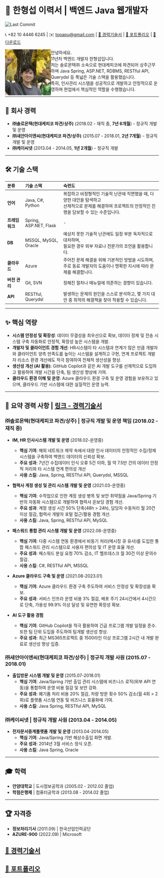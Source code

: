 # 💫 한형섭 이력서 | 백엔드 Java 웹개발자

![Last Commit](https://img.shields.io/github/last-commit/jakaruru/hyungsup?style=flat-square&label=Last%20Update)

📞 +82 10 4446 6245 | ✉️ topapu@gmail.com | [📜 경력기술서](DOC/career_description.md "경력기술서") | [🚀 포트폴리오](DOC/portfolio.md "포트폴리오") | [🍃 다운로드](https://github.com/jakaruru/hyungsup/PDF/resume.zip)

<img src = 'img/myPhoto.jpg' width="150" height="150" alt="누르지 마세요~" align="left"> 
 
 안녕하세요. <br />
11년차 백엔드 개발자 한형섭입니다. <br />
저는 솔로몬텍㈜ 소속으로 현대케피코에 파견되어 상주근무하며 Java Spring, ASP.NET, RDBMS, RESTful API, Querydsl 등 폭넓은 기술 스택을 활용했습니다. <br />
특히, 인사관리 시스템을 성공적으로 개발하고 안정적으로 운영하며 현업에서 핵심적인 역할을 수행했습니다. <br />
 
 
---

## 🏢 회사 경력

* **㈜솔로몬텍(현대케피코 파견/상주)** (2018.02 - 재직 중, **7년 6개월**) - 정규직 개발 및 운영
* **㈜새얀아이엔씨(현대케피코 파견/상주)** (2015.07 - 2018.01, **2년 7개월**) - 정규직 개발 및 운영
* **㈜케이씨넷** (2013.04 - 2014.05, **1년 2개월**) - 정규직 개발

---

## 🛠️ 기술 스택

| 분류         | 기술 스택                                     | 숙련도                                     |
| :----------- | :-------------------------------------------- | :-------------------------------------------- |
| **언어** | Java, C#, Python                  | 복잡하고 비정형적인 기술적 난관에 직면했을 때, 다양한 대안을 탐색하고<br/> 선제적으로 문제를 해결하여 프로젝트의 안정적인 진행을 담보할 수 있는 수준입니다.|
| **프레임워크** | Spring, ASP.NET, Flask       |  - |
| **DB** | MSSQL, MySQL, Oracle                    | 예상치 못한 기술적 난관에도 일정 부분 독자적으로 대처하며,<br/>필요한 경우 외부 자료나 전문가의 조언을 활용합니다.|
| **클라우드** | Azure                                         | 주어진 문제 해결을 위해 기본적인 방법을 시도하며,<br/>주로 동료 개발자의 도움이나 명확한 지시에 따라 문제를 해결합니다. |
| **버전 관리** | Git, SVN                                   |  정해진 절차나 매뉴얼에 의존하는 경향이 있습니다.                 |
| **API** | RESTful, Querydsl                   | 발생하는 문제의 원인을 스스로 분석하고, 몇 가지 대안 중 최적의 해결책을 찾아 적용할 수 있습니다. |

---

## ✨ 핵심 역량

* **시스템 안정성 및 확장성**: 데이터 무결성을 최우선으로 확보, 데이터 정제 및 전송 시스템 구축 자동화로 안정적, 확장성 높은 시스템을 개발.
* **개발자 및 클라이언트 경험 개선**: HR시스템이 타 시스템과 연계가 많은 만큼 개발자와 클라이언트 양측 만족도를 높이는 시스템을 설계하고 구현, 연계 프로젝트 개발자 리소스 환경 개선에도 적극 참여하여 전체적 생산성을 향상.
* **생산성 개선 (AI 활용)**: GitHub Copilot과 같은 AI 개발 도구를 선제적으로 도입하고 활용하여 개발 시간을 단축, 팀 생산성 향상에 기여.
* **클라우드 환경 이해 및 운영**: Azure 클라우드 환경 구축 및 운영 경험을 보유하고 있으며, 클라우드 기반 시스템에 대한 실질적인 운영 능력.


---

## 📜 요약 경력 사항 | [링크 - 경력기술서](career_description.md "경력기술서")

### ㈜솔로몬텍(현대케피코 파견/상주) | 정규직 개발 및 운영 책임 (2018.02 - 재직 중)

* **IM, HR 인사시스템 개발 및 운영** (2018.02-운영중)
    * **핵심 기여**: 해외 네트워크 제약 속에서 대량 인사 데이터의 안정적인 수집/정제 시스템을 구축하여 백엔드 데이터의 신뢰성 확보.
    * **주요 성과**: 7년간 수집데이터 인식 오류 5건 이하, 월 약 7.5만 건의 데이터 안정적 처리와 타 시스템 연계 편의성 개선
    * **사용 스킬**: Java, Spring, RESTful API, Querydsl, MSSQL

* **협력사 계정 생성 및 관리 시스템 개발 및 운영** (2021.03-운영중)
    * **핵심 기여**: 수작업으로 인한 계정 생성 병목 및 보안 취약점을 Java/Spring 기반의 자동화 시스템으로 개발하여 협력사 온보딩 경험 개선.
    * **주요 성과**: 계정 생성 시간 50% 단축(48h > 24h), 담당자 수동처리 월 20건 이상 절감, 협력사 개발자 포털 접근/활용 경험 개선.
    * **사용 스킬**: Java, Spring, RESTful API, MySQL

* **패스워드 통합 관리 시스템 개발 및 운영** (2022.08-운영중)
    * **핵심 기여**: 다중 시스템 연동 환경에서 비동기 처리(메시징 큐 유사)를 도입한 통합 패스워드 관리 시스템으로 사용자 편의성 및 IT 운영 효율 개선.
    * **주요 성과**: 패스워드 분실 요청 70% 감소, IT 헬프데스크 월 30건 이상 문의수 절감.
    * **사용 스킬**: C#, RESTful API, MSSQL

* **Azure 클라우드 구축 및 운영** (2021.08-2023.01)
    * **핵심 기여**: Azure 클라우드 환경 구축 주도하여 서비스 안정성 및 확장성을 확보.
    * **주요 성과**: 서비스 인프라 운영 비용 3% 절감, 배포 주기 24시간에서 4시간으로 단축, 가용성 99.9% 이상 달성 및 유연한 확장성 확보.

* **AI 도구 활용 경험** 
    * **핵심 기여**: GitHub Copilot을 적극 활용하여 긴급 프로그램 개발 일정을 준수. 또한 팀 단위 도입을 주도하여 팀개발 생산성 향상.
    * **주요 성과**: 최근 MS365프로젝트 중 1500라인 이상 프로그램 2시간 내 개발 완료로 생산성 향상 입증.

### ㈜새얀아이엔씨(현대케피코 파견/상주) | 정규직 개발 사원 (2015.07 - 2018.01)

* **출입방문 시스템 개발 및 운영** (2015.07-2018.01)
    * **핵심 기여**:  Java/Spring 기반 출입 관리 시스템에 비즈니스 로직(외부 API 연동)을 통합하여 운영 비용 절감 및 보안 강화.
    * **주요 성과**:  폐기품 처리 비용 20% 절감, 차량 방문 횟수 50% 감소(월 4회 > 2회)로 플랫폼 시스템 연동 및 비즈니스 효율화에 기여.
    * **사용 스킬**: Java Spring, RESTful API, MySQL

### ㈜케이씨넷 | 정규직 개발 사원 (2013.04 - 2014.05)

* **전자문서중계플랫폼 개발 및 운영** (2013.04-2014.05)
    * **핵심 기여**: Java/Spring 기반 해상수출입 화면 개발.
    * **주요 성과**: 2014년 3월 서비스 정식 오픈.
    * **사용 스킬**: Java Spring, Oracle

---

## 🎓 학력

* **안양대학교** | 도시정보공학과 (2005.02 - 2012.02 졸업)
* **학점은행제** | 컴퓨터공학과 (2013.08 - 2014.02 졸업)

---

## 🏆 자격증

* **정보처리기사** (2011.09) | 한국산업인력공단
* **AZURE-900** (2022.09) | Microsoft

## [📜 경력기술서](DOC/career_description.md "경력기술서")

## [🚀 포트폴리오](DOC/portfolio.md "포트폴리오")


